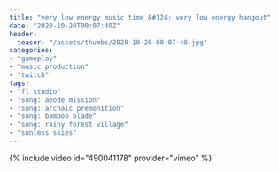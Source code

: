 ```yaml
---
title: "very low energy music time &#124; very low energy hangout"
date: "2020-10-20T00:07:40Z"
header:
  teaser: "/assets/thumbs/2020-10-20-00-07-40.jpg"
categories:
- "gameplay"
- "music production"
- "twitch"
tags:
- "fl studio"
- "song: aeode mission"
- "song: archaic premonition"
- "song: bamboo blade"
- "song: rainy forest village"
- "sunless skies"
---
```

{% include video id="490041178" provider="vimeo" %}

